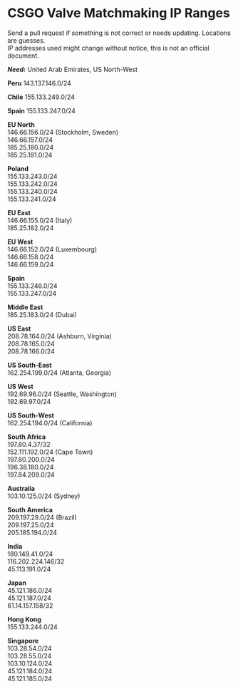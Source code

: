 # CSGO Valve Matchmaking IP Ranges

Send a pull request if something is not correct or needs updating. Locations are guesses.  
IP addresses used might change without notice, this is not an official document.

***Need:***  United Arab Emirates, US North-West

**Peru**
143.137.146.0/24

**Chile**
155.133.249.0/24

**Spain**
155.133.247.0/24

**EU North**  
146.66.156.0/24  (Stockholm, Sweden)  
146.66.157.0/24  
185.25.180.0/24  
185.25.181.0/24  

**Poland**  
155.133.243.0/24  
155.133.242.0/24  
155.133.240.0/24  
155.133.241.0/24 

**EU East**   
146.66.155.0/24 (Italy)   
185.25.182.0/24

**EU West**  
146.66.152.0/24 (Luxembourg)    
146.66.158.0/24  
146.66.159.0/24  

**Spain**  
155.133.246.0/24  
155.133.247.0/24  

**Middle East**   
185.25.183.0/24  (Dubai) 

**US East**      
208.78.164.0/24  (Ashburn, Virginia)  
208.78.165.0/24  
208.78.166.0/24  

**US South-East**  
162.254.199.0/24 (Atlanta, Georgia)  

**US West**    
192.69.96.0/24 (Seattle, Washington)  
192.69.97.0/24  

**US South-West**  
162.254.194.0/24 (California)   

**South Africa**    
197.80.4.37/32  
152.111.192.0/24 (Cape Town)  
197.80.200.0/24  
196.38.180.0/24  
197.84.209.0/24  

**Australia**      
103.10.125.0/24 (Sydney)

**South America**   
209.197.29.0/24 (Brazil)  
209.197.25.0/24  
205.185.194.0/24  

**India**   
180.149.41.0/24  
116.202.224.146/32  
45.113.191.0/24  

**Japan**  
45.121.186.0/24  
45.121.187.0/24  
61.14.157.158/32  

**Hong Kong**  
155.133.244.0/24

**Singapore**   
103.28.54.0/24  
103.28.55.0/24  
103.10.124.0/24  
45.121.184.0/24  
45.121.185.0/24
